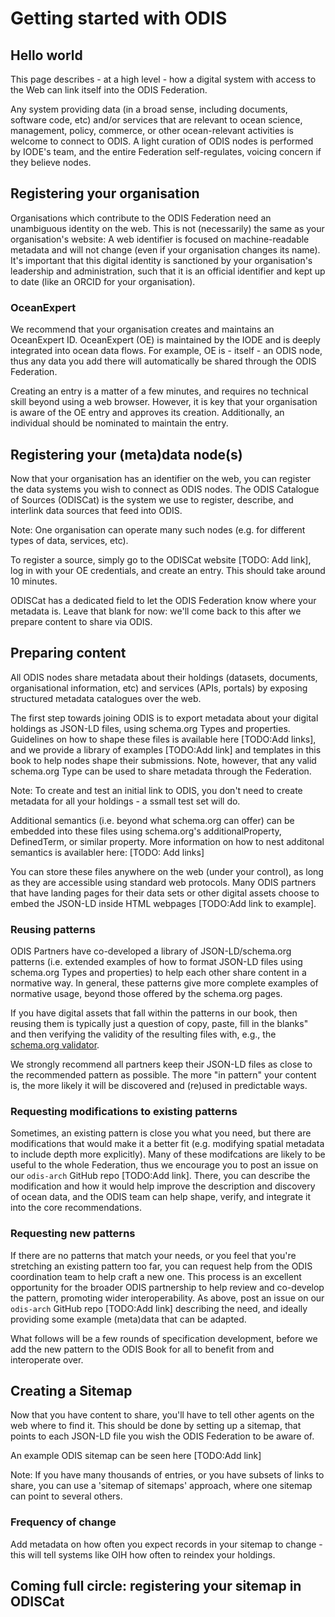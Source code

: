 # Getting started with ODIS

## Hello world

This page describes - at a high level - how a digital system with access to the Web can link itself into the ODIS Federation.

Any system providing data (in a broad sense, including documents, software code, etc) and/or services that are relevant to ocean science, management, policy, commerce, or other ocean-relevant activities is welcome to connect to ODIS. A light curation of ODIS nodes is performed by IODE's team, and the entire Federation self-regulates, voicing concern if they believe nodes.


## Registering your organisation

Organisations which contribute to the ODIS Federation need an unambiguous identity on the web. This is not (necessarily) the same as your organisation's website: A web identifier is focused on machine-readable metadata and will not change (even if your organisation changes its name). It's important that this digital identity is sanctioned by your organisation's leadership and administration, such that it is an official identifier and kept up to date (like an ORCID for your organisation).

### OceanExpert 

We recommend that your organisation creates and maintains an OceanExpert ID. OceanExpert (OE) is maintained by the IODE and is deeply integrated into ocean data flows. For example, OE is - itself - an ODIS node, thus any data you add there will automatically be shared through the ODIS Federation.

Creating an entry is a matter of a few minutes, and requires no technical skill beyond using a web browser. However, it is key that your organisation is aware of the OE entry and approves its creation. Additionally, an individual should be nominated to maintain the entry. 


## Registering your (meta)data node(s)

Now that your organisation has an identifier on the web, you can register the data systems you wish to connect as ODIS nodes. The ODIS Catalogue of Sources (ODISCat) is the system we use to register, describe, and interlink data sources that feed into ODIS.

Note: One organisation can operate many such nodes (e.g. for different types of data, services, etc). 

To register a source, simply go to the ODISCat website [TODO: Add link], log in with your OE credentials, and create an entry. This should take around 10 minutes.

ODISCat has a dedicated field to let the ODIS Federation know where your metadata is. Leave that blank for now: we'll come back to this after we prepare content to share via ODIS.


## Preparing content 

All ODIS nodes share metadata about their holdings (datasets, documents, organisational information, etc) and services (APIs, portals) by exposing structured metadata catalogues over the web. 

The first step towards joining ODIS is to export metadata about your digital holdings as JSON-LD files, using schema.org Types and properties. Guidelines on how to shape these files is available here [TODO:Add links], and we provide a library of examples [TODO:Add link] and templates in this book to help nodes shape their submissions. Note, however, that any valid schema.org Type can be used to share metadata through the Federation. 

Note: To create and test an initial link to ODIS, you don't need to create metadata for all your holdings - a ssmall test set will do.

Additional semantics (i.e. beyond what schema.org can offer) can be embedded into these files using schema.org's additionalProperty, DefinedTerm, or similar property. More information on how to nest additonal semantics is availabler here: [TODO: Add links] 

You can store these files anywhere on the web (under your control), as long as they are accessible using standard web protocols. Many ODIS partners that have landing pages for their data sets or other digital assets choose to embed the JSON-LD inside HTML webpages [TODO:Add link to example]. 

### Reusing patterns

ODIS Partners have co-developed a library of JSON-LD/schema.org patterns (i.e. extended examples of how to format JSON-LD files using schema.org Types and properties) to help each other share content in a normative way. In general, these patterns give more complete examples of normative usage, beyond those offered by the schema.org pages. 

If you have digital assets that fall within the patterns in our book, then reusing them is typically just a question of copy, paste, fill in the blanks" and then verifying the validity of the resulting files with, e.g., the [schema.org validator](https://validator.schema.org/).

We strongly recommend all partners keep their JSON-LD files as close to the recommended pattern as possible. The more "in pattern" your content is, the more likely it will be discovered and (re)used in predictable ways.


### Requesting modifications to existing patterns

Sometimes, an existing pattern is close you what you need, but there are modifications that would make it a better fit (e.g. modifying spatial metadata to include depth more explicitly). Many of these modifcations are likely to be useful to the whole Federation, thus we encourage you to post an issue on our `odis-arch` GitHub repo [TODO:Add link]. There, you can describe the modification and how it would help improve the description and discovery of ocean data, and the ODIS team can help shape, verify, and integrate it into the core recommendations.


### Requesting new patterns

If there are no patterns that match your needs, or you feel that you're stretching an existing pattern too far, you can request help from the ODIS coordination team to help craft a new one. This process is an excellent opportunity for the  broader ODIS partnership to help review and co-develop the pattern, promoting wider interoperability. As above, post an issue on our `odis-arch` GitHub repo [TODO:Add link] describing the need, and ideally providing some example (meta)data that can be adapted.

What follows will be a few rounds of specification development, before we add the new pattern to the ODIS Book for all to benefit from and interoperate over.


## Creating a Sitemap

Now that you have content to share, you'll have to tell other agents on the web where to find it. This should be done by setting up a sitemap, that points to each JSON-LD file you wish the ODIS Federation to be aware of. 

An example ODIS sitemap can be seen here [TODO:Add link]

Note: If you have many thousands of entries, or you have subsets of links to share, you can use a 'sitemap of sitemaps'  approach, where one sitemap can point to several others.

### Frequency of change

Add metadata on how often you expect records in your sitemap to change - this will tell systems like OIH how often to reindex your holdings.


## Coming full circle: registering your sitemap in ODISCat






